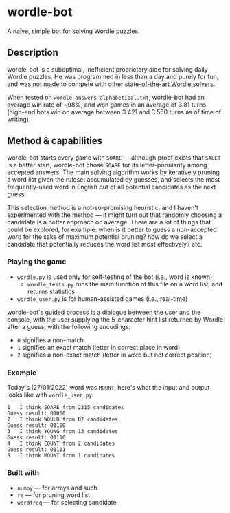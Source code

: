 # wordle-bot
A naïve, simple bot for solving Wordle puzzles.

## Description

wordle-bot is a suboptimal, inefficient proprietary aide for solving daily Wordle puzzles. He was programmed in less than a day and purely for fun, and was not made to compete with other [state-of-the-art Wordle solvers](https://freshman.dev/wordle/#/leaderboard).

When tested on `wordle-answers-alphabetical.txt`, wordle-bot had an average win rate of ~98%, and won games in an average of 3.81 turns (high-end bots win on average between 3.421 and 3.550 turns as of time of writing).

## Method & capabilities

wordle-bot starts every game with `SOARE` — although proof exists that `SALET` is a better start, wordle-bot chose `SOARE` for its letter-popularity among accepted answers. The main solving algorithm works by iteratively pruning a word list given the ruleset accumulated by guesses, and selects the most frequently-used word in English out of all potential candidates as the next guess.

This selection method is a not-so-promising heuristic, and I haven't experimented with the method — it might turn out that randomly choosing a candidate is a better approach on average. There are a lot of things that could be explored, for example: when is it better to guess a non-accepted word for the sake of maximum potential pruning? how do we select a candidate that potentially reduces the word list most effectively? etc.

### Playing the game

* `wordle.py` is used only for self-testing of the bot (i.e., word is known)
	* `wordle_tests.py` runs the main function of this file on a word list, and returns statistics
* `wordle_user.py` is for human-assisted games (i.e., real-time)

wordle-bot's guided process is a dialogue between the user and the console, with the user supplying the 5-character hint list returned by Wordle after a guess, with the following encodings:

* `0` signifies a non-match
* `1` signifies an exact match (letter in correct place in word)
* `2` signifies a non-exact match (letter in word but not correct position)

### Example

Today's (27/01/2022) word was `MOUNT`, here's what the input and output looks like with `wordle_user.py`:

```
1	I think	SOARE from 2315 candidates
Guess result: 01000
2	I think	WOULD from 87 candidates
Guess result: 01100
3	I think	YOUNG from 13 candidates
Guess result: 01110
4	I think	COUNT from 2 candidates
Guess result: 01111
5	I think	MOUNT from 1 candidates
```



### Built with

* `numpy` — for arrays and such
* `re` — for pruning word list
* `wordfreq` — for selecting candidate
